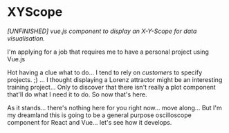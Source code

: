 # XYScope

*[UNFINISHED] vue.js component to display an
X-Y-Scope for data visualisation.*

I'm applying for a job that requires me to have a personal project
using Vue.js

Hot having a clue what to do... I tend to rely on *customers*
to specify projects. ;) ... I thought displaying a Lorenz attractor
might be an interesting training project... Only to discover that there
isn't really a plot component that'll do what I need it to do. So now that's
here.

As it stands... there's nothing here for you right now... move along...
But I'm my dreamland this is going to be a general purpose oscilloscope
component for React and Vue... let's see how it develops.
